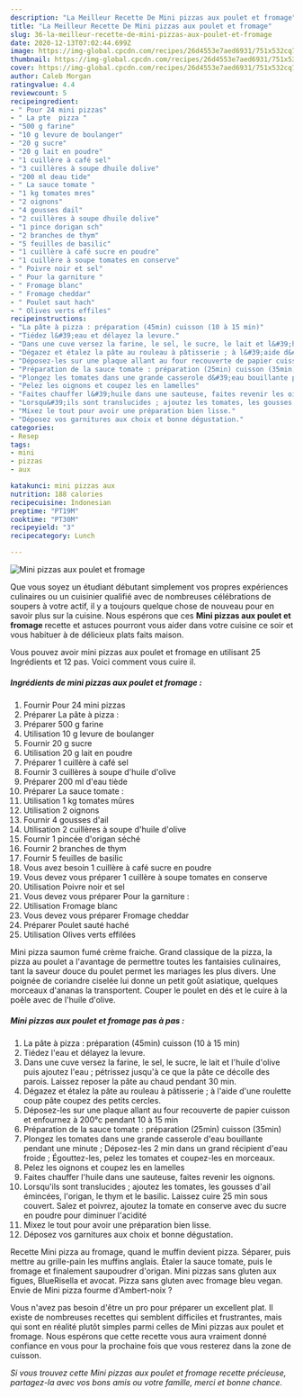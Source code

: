 ```yaml
---
description: "La Meilleur Recette De Mini pizzas aux poulet et fromage"
title: "La Meilleur Recette De Mini pizzas aux poulet et fromage"
slug: 36-la-meilleur-recette-de-mini-pizzas-aux-poulet-et-fromage
date: 2020-12-13T07:02:44.699Z
image: https://img-global.cpcdn.com/recipes/26d4553e7aed6931/751x532cq70/mini-pizzas-aux-poulet-et-fromage-photo-principale-de-la-recette.jpg
thumbnail: https://img-global.cpcdn.com/recipes/26d4553e7aed6931/751x532cq70/mini-pizzas-aux-poulet-et-fromage-photo-principale-de-la-recette.jpg
cover: https://img-global.cpcdn.com/recipes/26d4553e7aed6931/751x532cq70/mini-pizzas-aux-poulet-et-fromage-photo-principale-de-la-recette.jpg
author: Caleb Morgan
ratingvalue: 4.4
reviewcount: 5
recipeingredient:
- " Pour 24 mini pizzas"
- " La pte  pizza "
- "500 g farine"
- "10 g levure de boulanger"
- "20 g sucre"
- "20 g lait en poudre"
- "1 cuillère à café sel"
- "3 cuillères à soupe dhuile dolive"
- "200 ml deau tide"
- " La sauce tomate "
- "1 kg tomates mres"
- "2 oignons"
- "4 gousses dail"
- "2 cuillères à soupe dhuile dolive"
- "1 pince dorigan sch"
- "2 branches de thym"
- "5 feuilles de basilic"
- "1 cuillère à café sucre en poudre"
- "1 cuillère à soupe tomates en conserve"
- " Poivre noir et sel"
- " Pour la garniture "
- " Fromage blanc"
- " Fromage cheddar"
- " Poulet saut hach"
- " Olives verts effiles"
recipeinstructions:
- "La pâte à pizza : préparation (45min) cuisson (10 à 15 min)"
- "Tiédez l&#39;eau et délayez la levure."
- "Dans une cuve versez la farine, le sel, le sucre, le lait et l&#39;huile d&#39;olive puis ajoutez l&#39;eau ; pétrissez jusqu&#39;à ce que la pâte ce décolle des parois. Laissez reposer la pâte au chaud pendant 30 min."
- "Dégazez et étalez la pâte au rouleau à pâtisserie ; à l&#39;aide d&#39;une roulette coup pâte coupez des petits cercles."
- "Déposez-les sur une plaque allant au four recouverte de papier cuisson et enfournez à 200°c pendant 10 à 15 min"
- "Préparation de la sauce tomate : préparation (25min) cuisson (35min)"
- "Plongez les tomates dans une grande casserole d&#39;eau bouillante pendant une minute ; Déposez-les 2 min dans un grand récipient d&#39;eau froide ; Égouttez-les, pelez les tomates et coupez-les en morceaux."
- "Pelez les oignons et coupez les en lamelles"
- "Faites chauffer l&#39;huile dans une sauteuse, faites revenir les oignons."
- "Lorsqu&#39;ils sont translucides ; ajoutez les tomates, les gousses d&#39;ail émincées, l&#39;origan, le thym et le basilic. Laissez cuire 25 min sous couvert. Salez et poivrez, ajoutez la tomate en conserve avec du sucre en poudre pour diminuer l&#39;acidité"
- "Mixez le tout pour avoir une préparation bien lisse."
- "Déposez vos garnitures aux choix et bonne dégustation."
categories:
- Resep
tags:
- mini
- pizzas
- aux

katakunci: mini pizzas aux 
nutrition: 188 calories
recipecuisine: Indonesian
preptime: "PT19M"
cooktime: "PT30M"
recipeyield: "3"
recipecategory: Lunch

---
```



![Mini pizzas aux poulet et fromage](https://img-global.cpcdn.com/recipes/26d4553e7aed6931/751x532cq70/mini-pizzas-aux-poulet-et-fromage-photo-principale-de-la-recette.jpg)

Que vous soyez un étudiant débutant simplement vos propres expériences culinaires ou un cuisinier qualifié avec de nombreuses célébrations de soupers à votre actif, il y a toujours quelque chose de nouveau pour en savoir plus sur la cuisine. Nous espérons que ces <strong> Mini pizzas aux poulet et fromage </strong> recette et astuces pourront vous aider dans votre cuisine ce soir et vous habituer à de délicieux plats faits maison.

<!--inarticleads1-->

Vous pouvez avoir mini pizzas aux poulet et fromage en utilisant 25 Ingrédients et 12 pas. Voici comment vous cuire il.

##### Ingrédients de mini pizzas aux poulet et fromage :

1. Fournir  Pour 24 mini pizzas
1. Préparer  La pâte à pizza :
1. Préparer 500 g farine
1. Utilisation 10 g levure de boulanger
1. Fournir 20 g sucre
1. Utilisation 20 g lait en poudre
1. Préparer 1 cuillère à café sel
1. Fournir 3 cuillères à soupe d&#39;huile d&#39;olive
1. Préparer 200 ml d&#39;eau tiède
1. Préparer  La sauce tomate :
1. Utilisation 1 kg tomates mûres
1. Utilisation 2 oignons
1. Fournir 4 gousses d&#39;ail
1. Utilisation 2 cuillères à soupe d&#39;huile d&#39;olive
1. Fournir 1 pincée d&#39;origan séché
1. Fournir 2 branches de thym
1. Fournir 5 feuilles de basilic
1. Vous avez besoin 1 cuillère à café sucre en poudre
1. Vous devez vous préparer 1 cuillère à soupe tomates en conserve
1. Utilisation  Poivre noir et sel
1. Vous devez vous préparer  Pour la garniture :
1. Utilisation  Fromage blanc
1. Vous devez vous préparer  Fromage cheddar
1. Préparer  Poulet sauté haché
1. Utilisation  Olives verts effilées


Mini pizza saumon fumé crème fraiche. Grand classique de la pizza, la pizza au poulet a l&#39;avantage de permettre toutes les fantaisies culinaires, tant la saveur douce du poulet permet les mariages les plus divers. Une poignée de coriandre ciselée lui donne un petit goût asiatique, quelques morceaux d&#39;ananas la transportent. Couper le poulet en dés et le cuire à la poêle avec de l&#39;huile d&#39;olive. 

<!--inarticleads2-->

##### Mini pizzas aux poulet et fromage pas à pas :

1. La pâte à pizza : préparation (45min) cuisson (10 à 15 min)
1. Tiédez l&#39;eau et délayez la levure.
1. Dans une cuve versez la farine, le sel, le sucre, le lait et l&#39;huile d&#39;olive puis ajoutez l&#39;eau ; pétrissez jusqu&#39;à ce que la pâte ce décolle des parois. Laissez reposer la pâte au chaud pendant 30 min.
1. Dégazez et étalez la pâte au rouleau à pâtisserie ; à l&#39;aide d&#39;une roulette coup pâte coupez des petits cercles.
1. Déposez-les sur une plaque allant au four recouverte de papier cuisson et enfournez à 200°c pendant 10 à 15 min
1. Préparation de la sauce tomate : préparation (25min) cuisson (35min)
1. Plongez les tomates dans une grande casserole d&#39;eau bouillante pendant une minute ; Déposez-les 2 min dans un grand récipient d&#39;eau froide ; Égouttez-les, pelez les tomates et coupez-les en morceaux.
1. Pelez les oignons et coupez les en lamelles
1. Faites chauffer l&#39;huile dans une sauteuse, faites revenir les oignons.
1. Lorsqu&#39;ils sont translucides ; ajoutez les tomates, les gousses d&#39;ail émincées, l&#39;origan, le thym et le basilic. Laissez cuire 25 min sous couvert. Salez et poivrez, ajoutez la tomate en conserve avec du sucre en poudre pour diminuer l&#39;acidité
1. Mixez le tout pour avoir une préparation bien lisse.
1. Déposez vos garnitures aux choix et bonne dégustation.


Recette Mini pizza au fromage, quand le muffin devient pizza. Séparer, puis mettre au grille-pain les muffins anglais. Étaler la sauce tomate, puis le fromage et finalement saupoudrer d&#39;origan. Mini pizzas sans gluten aux figues, BlueRisella et avocat. Pizza sans gluten avec fromage bleu vegan. Envie de Mini pizza fourme d&#39;Ambert-noix ? 

<!--inarticleads1-->

<p>
Vous n'avez pas besoin d'être un pro pour préparer un excellent plat. Il existe de nombreuses recettes qui semblent difficiles et frustrantes, mais qui sont en réalité plutôt simples parmi celles de Mini pizzas aux poulet et fromage. Nous espérons que cette recette vous aura vraiment donné confiance en vous pour la prochaine fois que vous resterez dans la zone de cuisson.
</p>

<p>
<i>Si vous trouvez cette Mini pizzas aux poulet et fromage recette précieuse, partagez-la avec vos bons amis ou votre famille, merci et bonne chance.</i>
</p>
